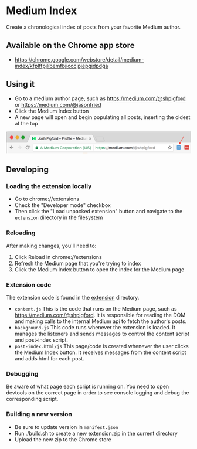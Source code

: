 # Medium Index

Create a chronological index of posts from your favorite Medium author.

## Available on the Chrome app store

- https://chrome.google.com/webstore/detail/medium-index/kfplffpjlibemfbjicocjpjepgidpdga

## Using it

- Go to a medium author page, such as https://medium.com/@shpigford or https://medium.com/@jasonfried
- Click the Medium Index button
- A new page will open and begin populating all posts, inserting the oldest at the top

![Medium Index Button](medium-index-button.png?raw=true)

## Developing

### Loading the extension locally

- Go to chrome://extensions
- Check the "Developer mode" checkbox
- Then click the "Load unpacked extension" button and navigate to the `extension` directory in the filesystem

### Reloading

After making changes, you'll need to:

1. Click Reload in chrome://extensions
2. Refresh the Medium page that you're trying to index
3. Click the Medium Index button to open the index for the Medium page

### Extension code

The extension code is found in the [extension](https://github.com/rydama/medium-index/tree/master/extension) directory.

- `content.js` This is the code that runs on the Medium page, such as https://medium.com/@shpigford. It is responsible for reading the DOM and making calls to the internal Medium api to fetch the author's posts.
- `background.js` This code runs whenever the extension is loaded. It manages the listeners and sends messages to control the content script and post-index script.
- `post-index.html/js` This page/code is created whenever the user clicks the Medium Index button. It receives messages from the content script and adds html for each post.

### Debugging

Be aware of what page each script is running on. You need to open devtools on
the correct page in order to see console logging and debug the corresponding script.

### Building a new version

- Be sure to update version in `manifest.json`
- Run ./build.sh to create a new extension.zip in the current directory
- Upload the new zip to the Chrome store


